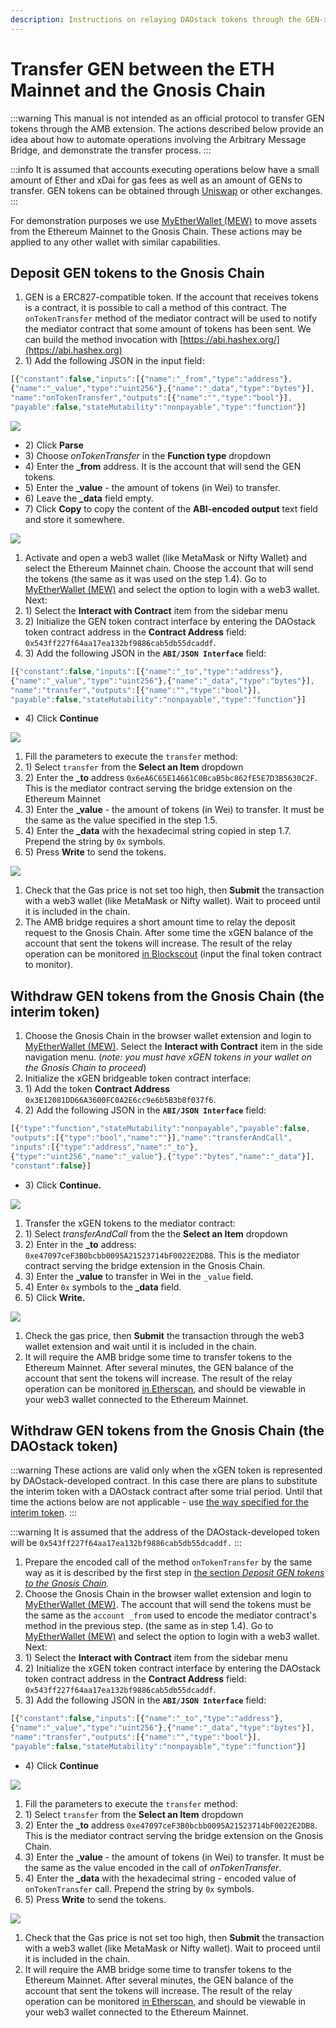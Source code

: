 ```yaml
---
description: Instructions on relaying DAOstack tokens through the GEN-xGEN bridge extension
---
```


# Transfer GEN between the ETH Mainnet and the Gnosis Chain

:::warning
This manual is not intended as an official protocol to transfer GEN tokens through the AMB extension. The actions described below provide an idea about how to automate operations involving the Arbitrary Message Bridge, and demonstrate the transfer process.
:::

:::info
It is assumed that accounts executing operations below have a small amount of Ether and xDai for gas fees as well as an amount of GENs to transfer. GEN tokens can be obtained through [Uniswap](https://uniswap.exchange) or other exchanges.
:::

For demonstration purposes we use [MyEtherWallet (MEW)](https://www.myetherwallet.com/access-my-wallet) to move assets from the Ethereum Mainnet to the Gnosis Chain. These actions may be applied to any other wallet with similar capabilities.

## Deposit GEN tokens to the Gnosis Chain

1. GEN is a ERC827-compatible token. If the account that receives tokens is a contract, it is possible to call a method of this contract. The `onTokenTransfer` method of the mediator contract will be used to notify the mediator contract that some amount of tokens has been sent. We can build the method invocation with [https://abi.hashex.org/](https://abi.hashex.org)
2. 1\) Add the following JSON in the input field:

```javascript
[{"constant":false,"inputs":[{"name":"_from","type":"address"},
{"name":"_value","type":"uint256"},{"name":"_data","type":"bytes"}],
"name":"onTokenTransfer","outputs":[{"name":"","type":"bool"}],
"payable":false,"stateMutability":"nonpayable","type":"function"}]
```

![](</img/specs/bridges/image-17.png>)

* 2\) Click **Parse**
* 3\) Choose _onTokenTransfer_ in the **Function type** dropdown
* 4\) Enter the **\_from** address. It is the account that will send the GEN tokens.
* 5\) Enter the **\_value** - the amount of tokens (in Wei) to transfer.
* 6\) Leave the **\_data** field empty.
* 7\) Click **Copy** to copy the content of the **ABI-encoded output** text field and store it somewhere.

![](</img/specs/bridges/image-18.png>)

1. Activate and open a web3 wallet (like MetaMask or Nifty Wallet) and select the Ethereum Mainnet chain. Choose the account that will send the tokens (the same as it was used on the step 1.4). Go to [MyEtherWallet (MEW)](https://www.myetherwallet.com/access-my-wallet) and select the option to login with a web3 wallet. Next:
2. 1\) Select the **Interact with Contract** item from the sidebar menu
3. 2\) Initialize the GEN token contract interface by entering the DAOstack token contract address in the **Contract Address** field: `0x543ff227f64aa17ea132bf9886cab5db55dcaddf`.
4. 3\) Add the following JSON in the **`ABI/JSON Interface`** field:

```javascript
[{"constant":false,"inputs":[{"name":"_to","type":"address"},
{"name":"_value","type":"uint256"},{"name":"_data","type":"bytes"}],
"name":"transfer","outputs":[{"name":"","type":"bool"}],
"payable":false,"stateMutability":"nonpayable","type":"function"}]
```

* 4\) Click **Continue**

![](</img/specs/bridges/image-25-1.png>)

1. Fill the parameters to execute the `transfer` method:
2. 1\) Select `transfer` from the **Select an Item** dropdown
3. 2\) Enter the **\_to** address `0x6eA6C65E14661C0BcaB5bc862fE5E7D3B5630C2F`. This is the mediator contract serving the bridge extension on the Ethereum Mainnet
4. 3\) Enter the **\_value** - the amount of tokens (in Wei) to transfer. It must be the same as the value specified in the step 1.5.
5. 4\) Enter the **\_data** with the hexadecimal string copied in step 1.7. Prepend the string by `0x` symbols.
6. 5\) Press **Write** to send the tokens.

![](</img/specs/bridges/image-21-1-1.png>)

1. Check that the Gas price is not set too high, then **Submit** the transaction with a web3 wallet (like MetaMask or Nifty wallet). Wait to proceed until it is included in the chain.
2. The AMB bridge requires a short amount time to relay the deposit request to the Gnosis Chain. After some time the xGEN balance of the account that sent the tokens will increase. The result of the relay operation can be monitored [in Blockscout](https://blockscout.com/xdai/mainnet/tokens/0x3e12081dd66a3600fc0a2e6cc9e6b5b3b8f037f6/token\_transfers) (input the final token contract to monitor).

## Withdraw GEN tokens from the Gnosis Chain (the interim token)

1. Choose the Gnosis Chain in the browser wallet extension and login to [MyEtherWallet (MEW)](https://www.myetherwallet.com/access-my-wallet). Select the **Interact with Contract** item in the side navigation menu. (_note: you must have xGEN tokens in your wallet on the Gnosis Chain to proceed_)
2. Initialize the xGEN bridgeable token contract interface:
3. 1\) Add the token **Contract Address** `0x3E12081DD66A3600FC0A2E6cc9e6b5B3b8f037f6`.
4. 2\) Add the following JSON in the **`ABI/JSON Interface`** field:

```javascript
[{"type":"function","stateMutability":"nonpayable","payable":false,
"outputs":[{"type":"bool","name":""}],"name":"transferAndCall",
"inputs":[{"type":"address","name":"_to"},
{"type":"uint256","name":"_value"},{"type":"bytes","name":"_data"}],
"constant":false}]
```

* 3\) Click **Continue.**

![](</img/specs/bridges/image-19.png>)

1. Transfer the xGEN tokens to the mediator contract:
2. 1\) Select _transferAndCall_ from the the **Select an Item** dropdown
3. 2\) Enter in the **\_to** address: `0xe47097ceF3B0bcbb0095A21523714bF0022E2DB8`. This is the  mediator contract serving the bridge extension in the Gnosis Chain.
4. 3\) Enter the **\_value** to transfer in Wei in the `_value` field.
5. 4\) Enter `0x` symbols to the **\_data** field.
6. 5\) Click **Write.**

![](</img/specs/bridges/image-20.png>)

1. Check the gas price, then **Submit** the transaction through the web3 wallet extension and wait until it is included in the chain.
2. It will require the AMB bridge some time to transfer tokens to the Ethereum Mainnet. After several minutes, the GEN balance of the account that sent the tokens will increase. The result of the relay operation can be monitored [in Etherscan](https://etherscan.io/token/0x543ff227f64aa17ea132bf9886cab5db55dcaddf?a=0x6eA6C65E14661C0BcaB5bc862fE5E7D3B5630C2F), and should be viewable in your web3 wallet connected to the Ethereum Mainnet.

## Withdraw GEN tokens from the Gnosis Chain (the DAOstack token)

:::warning
These actions are valid only when the xGEN token is represented by DAOstack-developed contract. In this case there are plans to substitute the interim token with a DAOstack contract after some trial period. Until that time the actions below are not applicable - use [the way specified for the interim token](/specs/bridges/eth-gc/gen-xgen-bridge-extension/transfer-gen-between-the-eth-mainnet-and-the-xdai-chain#withdraw-gen-tokens-from-the-xdai-chain-the-interim-token).
:::

:::warning
It is assumed that the address of the DAOstack-developed token will be `0x543ff227f64aa17ea132bf9886cab5db55dcaddf.`
:::

1. Prepare the encoded call of the method `onTokenTransfer` by the same way as it is described by the first step in [the section _Deposit GEN tokens to the Gnosis Chain_](/specs/bridges/eth-gc/gen-xgen-bridge-extension/transfer-gen-between-the-eth-mainnet-and-the-xdai-chain#deposit-gen-tokens-to-the-xdai-chain)_._
2. Choose the Gnosis Chain in the browser wallet extension and login to [MyEtherWallet (MEW)](https://www.myetherwallet.com/access-my-wallet). The account that will send the tokens must be the same as the `account _from` used to encode the mediator contract's method in the previous step. (the same as in step 1.4). Go to [MyEtherWallet (MEW)](https://www.myetherwallet.com/access-my-wallet) and select the option to login with a web3 wallet. Next:
3. 1\) Select the **Interact with Contract** item from the sidebar menu
4. 2\) Initialize the xGEN token contract interface by entering the DAOstack token contract address in the **Contract Address** field: `0x543ff227f64aa17ea132bf9886cab5db55dcaddf`.
5. 3\) Add the following JSON in the **`ABI/JSON Interface`** field:

```javascript
[{"constant":false,"inputs":[{"name":"_to","type":"address"},
{"name":"_value","type":"uint256"},{"name":"_data","type":"bytes"}],
"name":"transfer","outputs":[{"name":"","type":"bool"}],
"payable":false,"stateMutability":"nonpayable","type":"function"}]
```

* 4\) Click **Continue**

![](</img/specs/bridges/image-25-1-1.png>)

1. Fill the parameters to execute the `transfer` method:
2. 1\) Select `transfer` from the **Select an Item** dropdown
3. 2\) Enter the **\_to** address `0xe47097ceF3B0bcbb0095A21523714bF0022E2DB8`. This is the mediator contract serving the bridge extension on the Gnosis Chain.
4. 3\) Enter the **\_value** - the amount of tokens (in Wei) to transfer. It must be the same as the value encoded in the call of _onTokenTransfer_.
5. 4\) Enter the **\_data** with the hexadecimal string - encoded value of `onTokenTransfer` call. Prepend the string by `0x` symbols.
6. 5\) Press **Write** to send the tokens.

![](/img/specs/bridges/contract-interact-xdai.png)

1. Check that the Gas price is not set too high, then **Submit** the transaction with a web3 wallet (like MetaMask or Nifty wallet). Wait to proceed until it is included in the chain.
2. It will require the AMB bridge some time to transfer tokens to the Ethereum Mainnet. After several minutes, the GEN balance of the account that sent the tokens will increase. The result of the relay operation can be monitored [in Etherscan](https://etherscan.io/token/0x543ff227f64aa17ea132bf9886cab5db55dcaddf?a=0x6eA6C65E14661C0BcaB5bc862fE5E7D3B5630C2F), and should be viewable in your web3 wallet connected to the Ethereum Mainnet.
